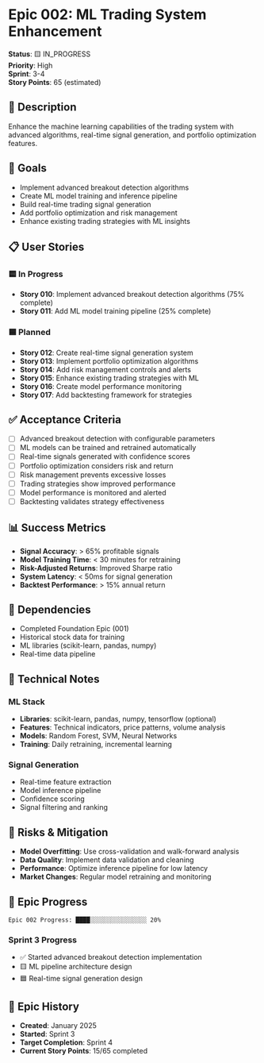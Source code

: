 # Epic 002: ML Trading System Enhancement

**Status**: 🟨 IN_PROGRESS  
**Priority**: High  
**Sprint**: 3-4  
**Story Points**: 65 (estimated)

## 📖 Description

Enhance the machine learning capabilities of the trading system with advanced algorithms, real-time signal generation, and portfolio optimization features.

## 🎯 Goals

- Implement advanced breakout detection algorithms
- Create ML model training and inference pipeline
- Build real-time trading signal generation
- Add portfolio optimization and risk management
- Enhance existing trading strategies with ML insights

## 📋 User Stories

### 🟨 In Progress

- **Story 010**: Implement advanced breakout detection algorithms (75% complete)
- **Story 011**: Add ML model training pipeline (25% complete)

### 🟦 Planned

- **Story 012**: Create real-time signal generation system
- **Story 013**: Implement portfolio optimization algorithms
- **Story 014**: Add risk management controls and alerts
- **Story 015**: Enhance existing trading strategies with ML
- **Story 016**: Create model performance monitoring
- **Story 017**: Add backtesting framework for strategies

## ✅ Acceptance Criteria

- [ ] Advanced breakout detection with configurable parameters
- [ ] ML models can be trained and retrained automatically
- [ ] Real-time signals generated with confidence scores
- [ ] Portfolio optimization considers risk and return
- [ ] Risk management prevents excessive losses
- [ ] Trading strategies show improved performance
- [ ] Model performance is monitored and alerted
- [ ] Backtesting validates strategy effectiveness

## 📊 Success Metrics

- **Signal Accuracy**: > 65% profitable signals
- **Model Training Time**: < 30 minutes for retraining
- **Risk-Adjusted Returns**: Improved Sharpe ratio
- **System Latency**: < 50ms for signal generation
- **Backtest Performance**: > 15% annual return

## 🔗 Dependencies

- Completed Foundation Epic (001)
- Historical stock data for training
- ML libraries (scikit-learn, pandas, numpy)
- Real-time data pipeline

## 📝 Technical Notes

### ML Stack

- **Libraries**: scikit-learn, pandas, numpy, tensorflow (optional)
- **Features**: Technical indicators, price patterns, volume analysis
- **Models**: Random Forest, SVM, Neural Networks
- **Training**: Daily retraining, incremental learning

### Signal Generation

- Real-time feature extraction
- Model inference pipeline
- Confidence scoring
- Signal filtering and ranking

## 🚧 Risks & Mitigation

- **Model Overfitting**: Use cross-validation and walk-forward analysis
- **Data Quality**: Implement data validation and cleaning
- **Performance**: Optimize inference pipeline for low latency
- **Market Changes**: Regular model retraining and monitoring

## 🔄 Epic Progress

```
Epic 002 Progress: ████░░░░░░░░░░░░░░░░ 20%
```

### Sprint 3 Progress

- ✅ Started advanced breakout detection implementation
- 🟨 ML pipeline architecture design
- 🟦 Real-time signal generation design

## 🔄 Epic History

- **Created**: January 2025
- **Started**: Sprint 3
- **Target Completion**: Sprint 4
- **Current Story Points**: 15/65 completed
